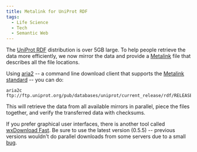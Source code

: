 ```yaml
---
title: Metalink for UniProt RDF
tags:
  - Life Science
  - Tech
  - Semantic Web
---
```


The [UniProt RDF](http://dev.isb-sib.ch/projects/uniprot-rdf/) distribution is over 5GB large. To help people retrieve the data more efficiently, we now mirror the data and provide a [Metalink](ftp://ftp.uniprot.org/pub/databases/uniprot/current_release/rdf/RELEASE.metalink) file that describes all the file locations.

Using [aria2](http://aria2.sourceforge.net/) -- a command line download client that supports the [Metalink standard](http://www.metalinker.org/) -- you can do:

    aria2c ftp://ftp.uniprot.org/pub/databases/uniprot/current_release/rdf/RELEASE.metalink

This will retrieve the data from all available mirrors in parallel, piece the files together, and verify the transferred data with checksums.

If you prefer graphical user interfaces, there is another tool called [wxDownload Fast](http://dfast.sourceforge.net/). Be sure to use the latest version (0.5.5) -- previous versions wouldn't do parallel downloads from some servers due to a small [bug](http://sourceforge.net/tracker/index.php?func=detail&aid=1674258&group_id=106901&atid=645951).

